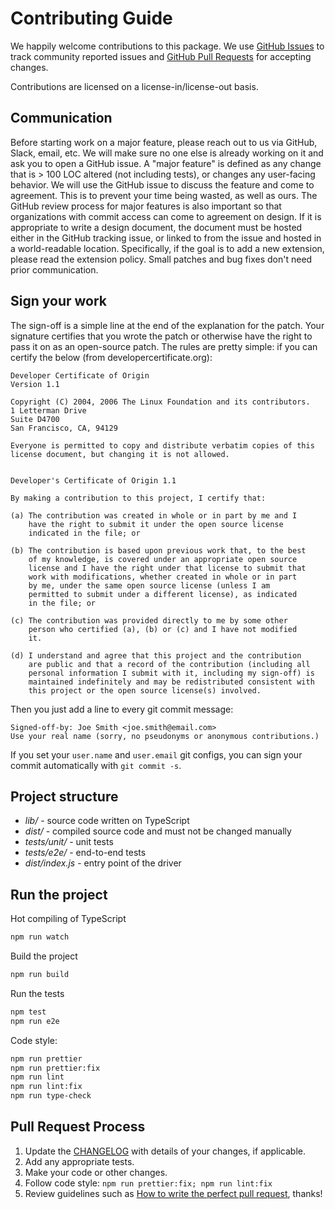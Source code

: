 # Contributing Guide

We happily welcome contributions to this package. We use [GitHub Issues](https://github.com/databricks/databricks-sql-nodejs/issues) to track community reported issues and [GitHub Pull Requests](https://github.com/databricks/databricks-sql-nodejs/pulls) for accepting changes.

Contributions are licensed on a license-in/license-out basis.

## Communication

Before starting work on a major feature, please reach out to us via GitHub, Slack, email, etc. We will make sure no one else is already working on it and ask you to open a GitHub issue.
A "major feature" is defined as any change that is > 100 LOC altered (not including tests), or changes any user-facing behavior.
We will use the GitHub issue to discuss the feature and come to agreement.
This is to prevent your time being wasted, as well as ours.
The GitHub review process for major features is also important so that organizations with commit access can come to agreement on design.
If it is appropriate to write a design document, the document must be hosted either in the GitHub tracking issue, or linked to from the issue and hosted in a world-readable location.
Specifically, if the goal is to add a new extension, please read the extension policy.
Small patches and bug fixes don't need prior communication.

## Sign your work

The sign-off is a simple line at the end of the explanation for the patch. Your signature certifies that you wrote the patch or otherwise have the right to pass it on as an open-source patch. The rules are pretty simple: if you can certify the below (from developercertificate.org):

```
Developer Certificate of Origin
Version 1.1

Copyright (C) 2004, 2006 The Linux Foundation and its contributors.
1 Letterman Drive
Suite D4700
San Francisco, CA, 94129

Everyone is permitted to copy and distribute verbatim copies of this
license document, but changing it is not allowed.


Developer's Certificate of Origin 1.1

By making a contribution to this project, I certify that:

(a) The contribution was created in whole or in part by me and I
    have the right to submit it under the open source license
    indicated in the file; or

(b) The contribution is based upon previous work that, to the best
    of my knowledge, is covered under an appropriate open source
    license and I have the right under that license to submit that
    work with modifications, whether created in whole or in part
    by me, under the same open source license (unless I am
    permitted to submit under a different license), as indicated
    in the file; or

(c) The contribution was provided directly to me by some other
    person who certified (a), (b) or (c) and I have not modified
    it.

(d) I understand and agree that this project and the contribution
    are public and that a record of the contribution (including all
    personal information I submit with it, including my sign-off) is
    maintained indefinitely and may be redistributed consistent with
    this project or the open source license(s) involved.
```

Then you just add a line to every git commit message:

```
Signed-off-by: Joe Smith <joe.smith@email.com>
Use your real name (sorry, no pseudonyms or anonymous contributions.)
```

If you set your `user.name` and `user.email` git configs, you can sign your commit automatically with `git commit -s`.

## Project structure

- _lib/_ - source code written on TypeScript
- _dist/_ - compiled source code and must not be changed manually
- _tests/unit/_ - unit tests
- _tests/e2e/_ - end-to-end tests
- _dist/index.js_ - entry point of the driver

## Run the project

Hot compiling of TypeScript

```bash
npm run watch
```

Build the project

```bash
npm run build
```

Run the tests

```bash
npm test
npm run e2e
```

Code style:

```bash
npm run prettier
npm run prettier:fix
npm run lint
npm run lint:fix
npm run type-check
```

## Pull Request Process

1. Update the [CHANGELOG](CHANGELOG.md) with details of your changes, if applicable.
2. Add any appropriate tests.
3. Make your code or other changes.
4. Follow code style: `npm run prettier:fix; npm run lint:fix`
5. Review guidelines such as
   [How to write the perfect pull request][github-perfect-pr], thanks!

[github-perfect-pr]: https://blog.github.com/2015-01-21-how-to-write-the-perfect-pull-request/
